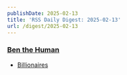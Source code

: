 ```yaml
---
publishDate: 2025-02-13
title: 'RSS Daily Digest: 2025-02-13'
url: /digest/2025-02-13
---
```


### [Ben the Human](https://benthehuman.com/)

  * [Billionaires](https://benthehuman.com/billionaires/)
  
